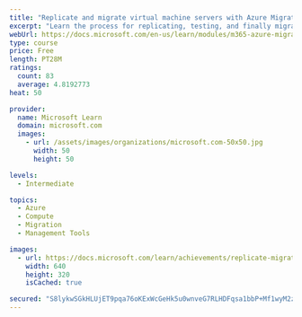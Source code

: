 ```yaml
---
title: "Replicate and migrate virtual machine servers with Azure Migrate"
excerpt: "Learn the process for replicating, testing, and finally migrating your virtual machines into production."
webUrl: https://docs.microsoft.com/en-us/learn/modules/m365-azure-migrate-replicate-virtual-servers/
type: course
price: Free
length: PT28M
ratings:
  count: 83
  average: 4.8192773
heat: 50

provider:
  name: Microsoft Learn
  domain: microsoft.com
  images:
    - url: /assets/images/organizations/microsoft.com-50x50.jpg
      width: 50
      height: 50

levels:
  - Intermediate

topics:
  - Azure
  - Compute
  - Migration
  - Management Tools

images:
  - url: https://docs.microsoft.com/learn/achievements/replicate-migrate-virtual-machine-servers-social.png
    width: 640
    height: 320
    isCached: true

secured: "S8lykwSGkHLUjET9pqa76oKExWcGeHk5u0wnveG7RLHDFqsa1bbP+Mf1wyM2zFMW3yqm4/Ke0OnCZ6eEjkB7ngjiyKXF/mpv+bvLd7ysl+vcmrbgbOrk1bOyh0SEkLJx7bWVqz9+I2F4U74aYVoqVXgLr8z06igcyiDEPF4msH1Hlz4d3toN8QNszhKKJq6FsSJkvICyulgbosafdUg7L2QMYX95CJSndt3oPQVvgiXGK5XD3dlVRuC1ec6TWGX0V3OMdkun1J8y8USHl9r8z/niYrIo4DgV4hiekgXOOm7GpCLRR0PpTlDa+7wF7rLQY+3xZ+sAhfHXt6tocRwr1RFQn44gDiDyNReQ98P2cdJLlOLCa8NMyMQ8ZIDLHaUDp8yd6m051W6TmdXN/r3jlk2uhuklUB/pL04nZnRJhoQ=;oLTIJhXXJHhVw6GkwFihhw=="
---
```


